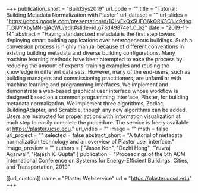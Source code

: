 +++
publication_short = "BuildSys2019"
url_code = ""
title = "Tutorial: Building Metadata Normalization with Plaster"
url_dataset = ""
url_slides = "https://docs.google.com/presentation/d/1QLvEkQx5HFO6kQRK3C1Jc9dhqT_GlJYXbyMN-xjAcWU/edit#slide=id.g73d49874ef_0_62"
date = "2019-11-14"
abstract = "Having standardized metadata is the first step toward deploying smart building applications over heterogeneous buildings. Such a conversion process is highly manual because of different conventions in existing building metadata and diverse building configurations. Many machine learning methods have been attempted to ease the process by reducing the amount of experts’ training examples and reusing the knowledge in different data sets. However, many of the end-users, such as building managers and commissioning practitioners, are unfamiliar with machine learning and programming interfaces. We implement and demonstrate a web-based graphical user interface whose workflow is designed based on a common programming interface, Plaster, for building metadata normalization. We implement three algorithms, Zodiac, BuildingAdapter, and Scrabble, though any new algorithms can be added. Users are instructed for proper actions with information visualization at each step to easily complete the procedure. The service is freely available at https://plaster.ucsd.edu."
url_video = ""
image = ""
math = false
url_project = ""
selected = false
abstract_short = "A tutorial of metadata normalization technology and an overview of Plaster user interface."
image_preview = ""
authors = [
    "Jason Koh", "Dezhi Hong", "Yuvraj Agarwal", "Rajesh K. Gupta"
  ]
publication = "Proceedings of the 5th ACM International Conference on Systems for Energy-Efficient Buildings, Cities, and Transportation, 2019"

[[url_custom]]
name = "Plaster Webservice"
url = "https://plaster.ucsd.edu"
+++

